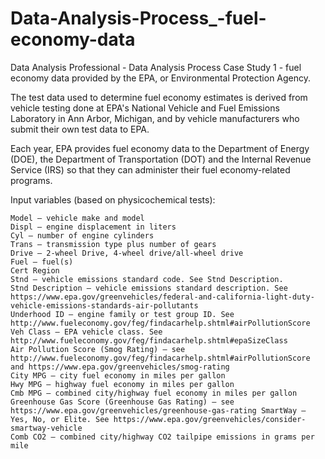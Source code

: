 # Data-Analysis-Process_-fuel-economy-data
Data Analysis Professional - Data Analysis Process Case Study 1 - fuel economy data provided by the EPA, or Environmental Protection Agency.

The test data used to determine fuel economy estimates is derived from vehicle testing done at EPA's National Vehicle and Fuel Emissions Laboratory in Ann Arbor, Michigan, and by vehicle manufacturers who submit their own test data to EPA.

Each year, EPA provides fuel economy data to the Department of Energy (DOE), the Department of Transportation (DOT) and the Internal Revenue Service (IRS) so that they can administer their fuel economy-related programs.

Input variables (based on physicochemical tests):

    Model – vehicle make and model
    Displ – engine displacement in liters
    Cyl – number of engine cylinders
    Trans – transmission type plus number of gears
    Drive – 2-wheel Drive, 4-wheel drive/all-wheel drive
    Fuel – fuel(s)
    Cert Region 
    Stnd – vehicle emissions standard code. See Stnd Description.
    Stnd Description – vehicle emissions standard description. See https://www.epa.gov/greenvehicles/federal-and-california-light-duty-vehicle-emissions-standards-air-pollutants
    Underhood ID – engine family or test group ID. See http://www.fueleconomy.gov/feg/findacarhelp.shtml#airPollutionScore
    Veh Class – EPA vehicle class. See http://www.fueleconomy.gov/feg/findacarhelp.shtml#epaSizeClass
    Air Pollution Score (Smog Rating) – see http://www.fueleconomy.gov/feg/findacarhelp.shtml#airPollutionScore and https://www.epa.gov/greenvehicles/smog-rating
    City MPG – city fuel economy in miles per gallon
    Hwy MPG – highway fuel economy in miles per gallon
    Cmb MPG – combined city/highway fuel economy in miles per gallon
    Greenhouse Gas Score (Greenhouse Gas Rating) – see https://www.epa.gov/greenvehicles/greenhouse-gas-rating SmartWay – Yes, No, or Elite. See https://www.epa.gov/greenvehicles/consider-smartway-vehicle
    Comb CO2 – combined city/highway CO2 tailpipe emissions in grams per mile

